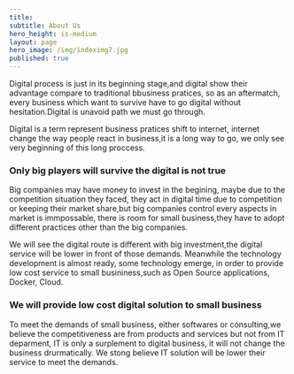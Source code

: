 ```yaml
---
title: 
subtitle: About Us
hero_height: is-medium
layout: page
hero_image: /img/indeximg7.jpg
published: true
---
```



Digital process is just in its beginning stage,and  digital show their advantage compare to traditional bbusiness pratices, so as an aftermatch, every business which want to survive have to go digital without hesitation.Digital is unavoid path we must go through.

Digital is a term represent business pratices shift to internet, internet change the way people react in business,it is a long way to go, we only see very beginning of this long proccess.


### Only big players will survive the digital is not true

Big companies may have money to invest in the begining, maybe due to the competition situation they faced, they act in digital time due to competition or keeping their market share,but big companies control every aspects in market is immpossable, there is room for small business,they have  to adopt different practices other than the big companies.

We will see the digital route is different with big investment,the  digital service will be lower in front of those demands. Meanwhile the technology development is almost ready, some  technology emerge, in order to provide low cost service to small busininess,such as Open Source applications, Docker, Cloud.

### We will provide low cost digital solution to small business

To meet the demands of small business, either softwares or consulting,we believe the competitiveness are from products and services but not from IT deparment, IT is only a surplement to digital business, it will not change the business drurmatically. We stong believe IT solution will be lower their service to meet the demands.


